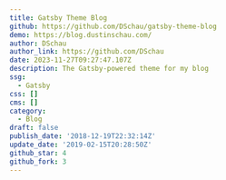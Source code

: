 ```yaml
---
title: Gatsby Theme Blog
github: https://github.com/DSchau/gatsby-theme-blog
demo: https://blog.dustinschau.com/
author: DSchau
author_link: https://github.com/DSchau
date: 2023-11-27T09:27:47.107Z
description: The Gatsby-powered theme for my blog
ssg:
  - Gatsby
css: []
cms: []
category:
  - Blog
draft: false
publish_date: '2018-12-19T22:32:14Z'
update_date: '2019-02-15T20:28:50Z'
github_star: 4
github_fork: 3
---
```

